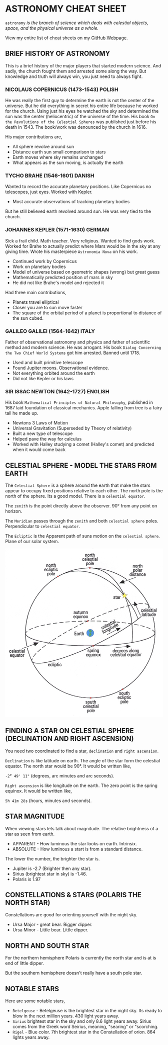 # ASTRONOMY CHEAT SHEET

`astronomy` _is the branch of science which deals with celestial objects,
space, and the physical universe as a whole._

View my entire list of cheat sheets on
[my GitHub Webpage](https://jeffdecola.github.io/my-cheat-sheets/).

## BRIEF HISTORY OF ASTRONOMY

This is a brief history of the major players that started
modern science.  And sadly, the church fought them
and arrested some along the way.  But
knowledge and truth will always win, you just need to always fight.

### NICOLAUS COPERNICUS (1473-1543) POLISH

He was really the first guy to determine the earth is not the
center of the universe.  But he did everything in secret
his entire life because he worked for the church.
Using just his eyes he watched the sky and determined
the sun was the center (heliocentric) of the universe of the time.
His book `On the Revolutions of the Celestial Spheres` was published
just before his death in 1543.  The book/work was denounced
by the church in 1616.

His major contributions are,

* All sphere revolve around sun
* Distance earth sun small comparison to stars
* Earth moves where sky remains unchanged
* What appears as the sun moving, is actually the earth

### TYCHO BRAHE (1546-1601) DANISH

Wanted to record the accurate planetary positions.
Like Copernicus no telescopes, just eyes. Worked with Kepler.

* Most accurate observations of tracking planetary bodies

But he still believed earth revolved around sun.  He was very
tied to the church.

### JOHANNES KEPLER (1571-1630) GERMAN

Sick a frail child. Math teacher. Very religious.
Wanted to find gods work. Worked for Brahe to
actually predict where Mars would be in the sky at
any giving time.  Wrote his masterpiece `Astronomia Nova`
on his work.

* Continued work by Copernicus
* Work on planetary bodies
* Model of universe based on geometric shapes
 (wrong) but great guess
* Mathematically predicted position of mars in sky
* He did not like Brahe's model and rejected it

Had three main contributions,

* Planets travel elliptical
* Closer you are to sun move faster
* The square of the orbital period of a planet
  is proportional to distance of the sun cubed.

### GALILEO GALILEI (1564-1642)  ITALY

Father of observational astronomy and physics
and father of scientific method and modern science.
He was arrogant. His book
`Dialog Concerning the Two Chief World Systems` got him arrested.
Banned until 1718.

* Used and built primitive telescope
* Found Jupiter moons. Observational evidence.
* Not everything orbited around the earth
* Did not like Kepler or his laws

### SIR ISSAC NEWTON (1642-1727) ENGLISH

His book `Mathematical Principles of Natural Philosophy`,
published in 1687 laid foundation of classical mechanics.
Apple falling from tree is a fairy tail he made up.

* Newtons 3 Laws of Motion
* Universal Gravitation (Superseded by Theory of relativity)
* Built a new type of telescope
* Helped pave the way for calculus
* Worked with Halley studying a comet (Halley's comet) and
  predicted when it would come back

## CELESTIAL SPHERE - MODEL THE STARS FROM EARTH

The `Celestial Sphere` is a sphere around the earth that make the
stars appear to occupy fixed positions relative to each other.
The north pole is the north of the sphere. Its a good model.
There is a `celestial equator`.

The `zenith` is the point directly above the observer.
90&deg; from any point on horizon.

The `Meridian` passes through the `zenith` and both
`celestial sphere` poles. Perpendicular to `celestial equator`.

The `Ecliptic` is the Apparent path of suns motion on the `celestial sphere`.
Plane of our solar system.

![IMAGE - Celestial Sphere - IMAGE](../../../../docs/pics/celestial-sphere.jpg)

## FINDING A STAR ON CELESTIAL SPHERE (DECLINATION AND RIGHT ASCENSION)

You need two coordinated to find a star, `declination`
and `right ascension`.

`Declination` is like latitude on earth.
The angle of the star form the celestial equator.
The north star would be 90&deg;.  It would be written like,

`-2`&deg;` 49' 11"` (degrees, arc minutes and arc seconds).

`Right ascension` is like longitude on the earth. The zero
point is the spring equinox. It would be written like,

`5h 41m 28s` (hours, minutes and seconds).

## STAR MAGNITUDE

When viewing stars lets talk about magnitude.
The relative brightness of a star as seen from earth.

* APPARENT - How luminous the star looks on earth. Intrinsix.
* ABSOLUTE - How luminous a start is from a standard distance.

The lower the number, the brighter the star is.

* Jupiter is -2.7 (Brighter then any star).
* Sirius (brightest star in sky) is -1.46.
* Polaris is 1.97

## CONSTELLATIONS & STARS (POLARIS THE NORTH STAR)

Constellations are good for orienting yourself with the night sky.

* Ursa Major - great bear. Bigger dipper.
* Ursa Minor - Little bear. Little dipper. 

## NORTH AND SOUTH STAR

For the northern hemisphere Polaris is currently the north star and is
at is end of little dipper.

But the southern hemisphere doesn't really have a south pole star.

## NOTABLE STARS

Here are some notable stars,

* `Betelgeuse` - Betelgeuse is the brightest star in the night sky. Its
  ready to blow in the next million years. 430 light years away.
* `Sirius` brightest star in the sky and only 8.6
  light years away. Sirius comes from the Greek word Seirius,
  meaning, "searing" or "scorching.
* `Rigel` - Blue color. 7th brightest star in the Constellation of orion.
  864 lights years away.
